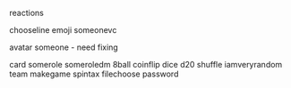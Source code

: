 reactions


chooseline
emoji
someonevc


avatar
someone - need fixing

card
somerole
someroledm
8ball
coinflip
dice
d20
shuffle
iamveryrandom
team
makegame
spintax
filechoose
password